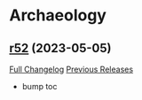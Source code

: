 # <DBM> Archaeology

## [r52](https://github.com/DeadlyBossMods/DBM-Archaeology/tree/r52) (2023-05-05)
[Full Changelog](https://github.com/DeadlyBossMods/DBM-Archaeology/compare/r51...r52) [Previous Releases](https://github.com/DeadlyBossMods/DBM-Archaeology/releases)

- bump toc  
